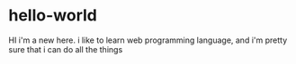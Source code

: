 # hello-world
HI i'm a new here. i like to learn web programming language,
and i'm pretty sure that i can do all the things
